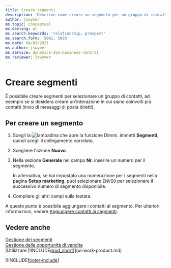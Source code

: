 ```yaml
---
title: Creare segmenti
description: 'Descrive come creare un segmento per un gruppo di contatti in Business Central, ad esempio, per rivolgersi a diversi contatti tramite messaggi di posta diretti.'
author: jswymer
ms.topic: conceptual
ms.devlang: al
ms.search.keywords: 'relationship, prospect'
ms.search.form: '5091, 5093'
ms.date: 04/01/2021
ms.author: jswymer
ms.service: dynamics-365-business-central
ms.reviewer: jswymer
---
```

# Creare segmenti
È possibile creare segmenti per selezionare un gruppo di contatti, ad esempio se si desidera creare un'interazione in cui siano coinvolti più contatti (invio di messaggi di posta diretti).

## Per creare un segmento
1. Scegli la ![lampadina che apre la funzione Dimmi.](media/ui-search/search_small.png "Informazioni sull'operazione che si desidera eseguire") immetti **Segmenti**, quindi scegli il collegamento correlato.
2. Scegliere l'azione **Nuovo**.
3. Nella sezione **Generale** nel campo **Nr.** inserire un numero per il segmento.

    In alternativa, se hai impostato una numerazione per i segmenti nella pagina **Setup marketing**, puoi selezionare <kbd>INVIO</kbd> per selezionare il successivo numero di segmento disponibile.
4. Compilare gli altri campi sulla testata.

A questo punto è possibile aggiungere i contatti al segmento. Per ulteriori informazioni, vedere [Aggiungere contatti ai segmenti](marketing-add-contact-segment.md).

## Vedere anche
[Gestione dei segmenti](marketing-segments.md)  
[Gestione delle opportunità di vendita](marketing-manage-sales-opportunities.md)  
[Utilizzare [!INCLUDE[prod_short](includes/prod_short.md)]](ui-work-product.md)  


[!INCLUDE[footer-include](includes/footer-banner.md)]
